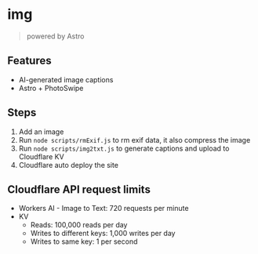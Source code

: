 # img

> powered by Astro

## Features

- AI-generated image captions
- Astro + PhotoSwipe

## Steps

1. Add an image
2. Run `node scripts/rmExif.js` to rm exif data, it also compress the image
3. Run `node scripts/img2txt.js` to generate captions and upload to Cloudflare KV
4. Cloudflare auto deploy the site

## Cloudflare API request limits

- Workers AI - Image to Text: 720 requests per minute
- KV
  - Reads: 100,000 reads per day
  - Writes to different keys: 1,000 writes per day
  - Writes to same key: 1 per second
